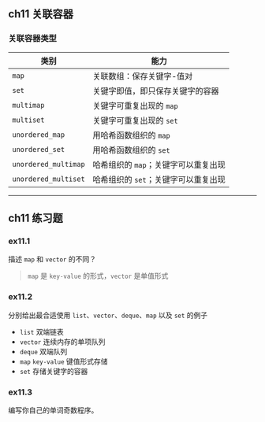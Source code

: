 ## ch11 关联容器
### 关联容器类型
|类别|能力|
|----|----|
|`map`|关联数组：保存关键字-值对|
|`set`|关键字即值，即只保存关键字的容器|
|`multimap`|关键字可重复出现的 `map`|
|`multiset`|关键字可重复出现的 `set`|
|`unordered_map`|用哈希函数组织的 `map`|
|`unordered_set`|用哈希函数组织的 `set`|
|`unordered_multimap`|哈希组织的 `map`；关键字可以重复出现|
|`unordered_multiset`|哈希组织的 `set`；关键字可以重复出现|



---


## ch11 练习题
### ex11.1
描述 `map` 和 `vector` 的不同？
> `map` 是 `key-value` 的形式，`vector` 是单值形式

### ex11.2
分别给出最合适使用 `list`、`vector`、`deque`、`map` 以及 `set` 的例子
- `list` 双端链表
- `vector` 连续内存的单项队列
- `deque` 双端队列
- `map` `key-value` 键值形式存储
- `set` 存储关键字的容器

### ex11.3
编写你自己的单词奇数程序。
